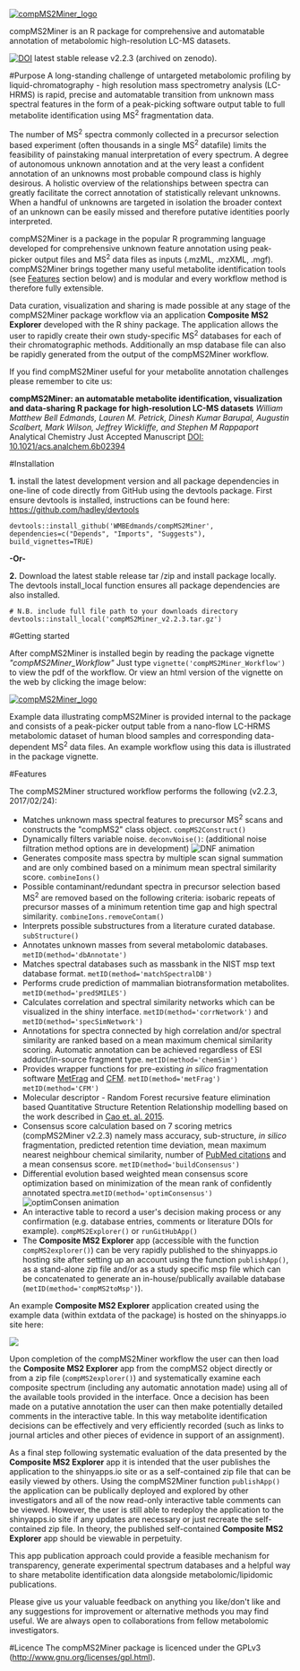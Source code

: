 [![compMS2Miner_logo](https://github.com/WMBEdmands/compMS2Miner/blob/master/inst/shiny-apps/compMS2Explorer/www/compMS2MinerLogo.png)](http://bit.ly/28QOxj6)

compMS2Miner is an R package for comprehensive and automatable annotation of metabolomic high-resolution LC-MS datasets.

[![DOI](https://zenodo.org/badge/doi/10.5281/zenodo.56582.svg)](http://dx.doi.org/10.5281/zenodo.56582)
latest stable release v2.2.3 (archived on zenodo).

#Purpose
A long-standing challenge of untargeted metabolomic profiling by liquid-chromatography - high resolution mass spectrometry analysis (LC-HRMS) is rapid, precise and automatable transition from unknown mass spectral features in the form of a peak-picking software output table to full metabolite identification using MS<sup>2</sup> fragmentation data.

The number of MS<sup>2</sup> spectra commonly collected in a precursor selection based experiment (often thousands in a single MS<sup>2</sup> datafile) limits the feasibility of painstaking manual interpretation of every spectrum. A degree of autonomous unknown annotation and at the very least a confident annotation of an unknowns most probable compound class is highly desirous. A holistic overview of the relationships between spectra can greatly facilitate the correct annotation of statistically relevant unknowns. When a handful of unknowns are targeted in isolation the broader context of an unknown can be easily missed and therefore putative identities poorly interpreted.

compMS2Miner is a package in the popular R programming language developed for comprehensive unknown feature annotation using peak-picker output files and MS<sup>2</sup> data files as inputs (.mzML, .mzXML, .mgf). compMS2Miner brings together many useful metabolite identification tools (see [Features](#features) section below) and is modular and every workflow method is therefore fully extensible. 

Data curation, visualization and sharing is made possible at any stage of the compMS2Miner package workflow via an application **Composite MS2 Explorer** developed with the R shiny package. The application allows the user to rapidly create their own study-specific MS<sup>2</sup> databases for each of their chromatographic methods. Additionally an msp database file can also be rapidly generated from the output of the compMS2Miner workflow.

If you find compMS2Miner useful for your metabolite annotation challenges please remember to cite us:

**compMS2Miner: an automatable metabolite identification, visualization and data-sharing R package for high-resolution LC-MS datasets**
*William Matthew Bell Edmands, Lauren M. Petrick, Dinesh Kumar Barupal, Augustin Scalbert, Mark Wilson, Jeffrey Wickliffe, and Stephen M Rappaport*
Analytical Chemistry Just Accepted Manuscript
[DOI: 10.1021/acs.analchem.6b02394](http://pubs.acs.org/doi/abs/10.1021/acs.analchem.6b02394)

#Installation

**1.** install the latest development version and all package dependencies in one-line of code directly from GitHub using the devtools package. First ensure devtools is installed, instructions can be found here: https://github.com/hadley/devtools
```{r}
devtools::install_github('WMBEdmands/compMS2Miner', dependencies=c("Depends", "Imports", "Suggests"), build_vignettes=TRUE)
```

**-Or-**

**2.** Download the latest stable release tar /zip and install package locally. The devtools install_local function ensures all package dependencies are also installed.
```{r}
# N.B. include full file path to your downloads directory
devtools::install_local('compMS2Miner_v2.2.3.tar.gz')
```

#Getting started

After compMS2Miner is installed begin by reading the package vignette *"compMS2Miner_Workflow"*
Just type ```vignette('compMS2Miner_Workflow')``` to view the pdf of the workflow. Or view an html version of the vignette on the web by clicking the image below:

[![compMS2Miner_logo](https://github.com/WMBEdmands/compMS2Miner/blob/master/inst/shiny-apps/compMS2Explorer/www/compMS2MinerLogoTutorial.png)](http://bit.ly/28T06oN)

Example data illustrating compMS2Miner is provided internal to the package and consists of a peak-picker output table from a nano-flow LC-HRMS metabolomic dataset of human blood samples and corresponding data-dependent MS<sup>2</sup> data files. An example workflow using this data is illustrated in the package vignette. 

#Features

The compMS2Miner structured workflow performs the following (v2.2.3, 2017/02/24): 
* Matches unknown mass spectral features to precursor MS<sup>2</sup> scans and constructs the "compMS2" class object. ```compMS2Construct()```
* Dynamically filters variable noise. ```deconvNoise()```: (additional noise filtration method options are in development) 
![DNF animation](https://github.com/WMBEdmands/compMS2Miner/blob/master/inst/shiny-apps/compMS2Explorer/www/DNFanimation.gif)
* Generates composite mass spectra by multiple scan signal summation and are only combined based on a minimum mean spectral similarity score. ```combineIons()```
* Possible contaminant/redundant spectra in precursor selection based MS<sup>2</sup> are removed based on the following criteria: isobaric repeats of precursor masses of a minimum retention time gap and high spectral similarity. ```combineIons.removeContam()```
* Interprets possible substructures from a literature curated database. ```subStructure()```
* Annotates unknown masses from several metabolomic databases. ```metID(method='dbAnnotate')```
* Matches spectral databases such as massbank in the NIST msp text database format. ```metID(method='matchSpectralDB')```
* Performs crude prediction of mammalian biotransformation metabolites. ```metID(method='predSMILES')```
* Calculates correlation and spectral similarity networks which can be visualized in the shiny interface. ```metID(method='corrNetwork')``` and ```metID(method='specSimNetwork')```
* Annotations for spectra connected by high correlation and/or spectral similarity are ranked based on a mean maximum chemical similarity scoring. Automatic annotation can be achieved regardless of ESI adduct/in-source fragment type. ```metID(method='chemSim')```
* Provides wrapper functions for pre-existing *in silico* fragmentation software [MetFrag](http://msbi.ipb-halle.de/MetFrag/) and [CFM](http://cfmid.wishartlab.com/). ```metID(method='metFrag')``` ```metID(method='CFM')```
* Molecular descriptor - Random Forest recursive feature elimination based Quantitative Structure Retention Relationship modelling based on the work described in [Cao et. al. 2015](https://www.ncbi.nlm.nih.gov/pmc/articles/PMC4419193/).
* Consensus score calculation based on 7 scoring metrics (compMS2Miner v2.2.3) namely mass accuracy, sub-structure, *in silico* fragmentation, predicted retention time deviation, mean maximum nearest neighbour chemical similarity, number of [PubMed citations](https://www.ncbi.nlm.nih.gov/pubmed) and a mean consensus score. ```metID(method='buildConsensus')```
* Differential evolution based weighted mean consensus score optimization based on minimization of the mean rank of confidently annotated spectra.```metID(method='optimConsensus')``` 
![optimConsen animation](https://github.com/WMBEdmands/compMS2Miner/blob/master/inst/shiny-apps/compMS2Explorer/www/optimConsensusAnimation.gif)
* An interactive table to record a user's decision making process or any confirmation (e.g. database entries, comments or literature DOIs for example). ```compMS2Explorer()``` or ```runGitHubApp()```
* The **Composite MS2 Explorer** app (accessible with the function ```compMS2explorer()```) can be very rapidly published to the shinyapps.io hosting site after setting up an account using the function ```publishApp()```, as a stand-alone zip file and/or as a study specific msp file which can be concatenated to generate an in-house/publically available database (```metID(method='compMS2toMsp')```).

An example **Composite MS2 Explorer** application created using the example data (within extdata of the package) is hosted on the shinyapps.io site here: 

<a href="http://bit.ly/28QOxj6" target="blank"><img src="https://github.com/WMBEdmands/compMS2Miner/blob/master/inst/shiny-apps/compMS2Explorer/www/screenshotCompMS2Explorer_260_120.png"/></a> 

Upon completion of the compMS2Miner workflow the user can then load the **Composite MS2 Explorer** app from the compMS2 object directly or from a zip file (```compMS2explorer()```) and systematically examine each composite spectrum (including any automatic annotation made) using all of the available tools provided in the  interface. Once a decision has been made on a putative annotation the user can then make potentially detailed comments in the interactive table. In this way metabolite identification decisions can be effectively and very efficiently recorded (such as links to journal articles and other pieces of evidence in support of an assignment). 

As a final step following systematic evaluation of the data presented by the **Composite MS2 Explorer** app it is intended that the user publishes the application  to the shinyapps.io site or as a self-contained zip file that can be easily viewed by others. Using the compMS2Miner function ```publishApp()``` the application can be publically deployed and explored by other investigators and all of the now read-only interactive table comments can be viewed. However, the user is still able to redeploy the application to the shinyapps.io site if any updates are necessary or just recreate the self-contained zip file. In theory, the published self-contained **Composite MS2 Explorer** app should be viewable in perpetuity.

This app publication approach could provide a feasible mechanism for transparency, generate experimental spectrum databases and a helpful way to share metabolite identification data alongside metabolomic/lipidomic publications.

Please give us your valuable feedback on anything you like/don't like and any suggestions for improvement or alternative methods you may find useful. We are always open to collaborations from fellow metabolomic investigators.

#Licence
The compMS2Miner package is licenced under the GPLv3 (http://www.gnu.org/licenses/gpl.html).

